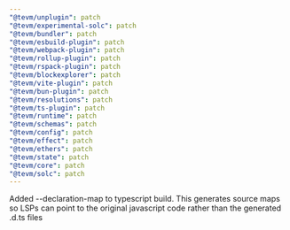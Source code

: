 ```yaml
---
"@tevm/unplugin": patch
"@tevm/experimental-solc": patch
"@tevm/bundler": patch
"@tevm/esbuild-plugin": patch
"@tevm/webpack-plugin": patch
"@tevm/rollup-plugin": patch
"@tevm/rspack-plugin": patch
"@tevm/blockexplorer": patch
"@tevm/vite-plugin": patch
"@tevm/bun-plugin": patch
"@tevm/resolutions": patch
"@tevm/ts-plugin": patch
"@tevm/runtime": patch
"@tevm/schemas": patch
"@tevm/config": patch
"@tevm/effect": patch
"@tevm/ethers": patch
"@tevm/state": patch
"@tevm/core": patch
"@tevm/solc": patch
---
```


Added --declaration-map to typescript build. This generates source maps so LSPs can point to the original javascript code rather than the generated .d.ts files
